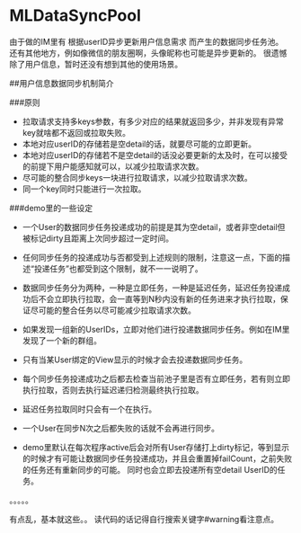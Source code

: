# MLDataSyncPool

由于做的IM里有 根据userID异步更新用户信息需求 而产生的数据同步任务池。
还有其他地方，例如像微信的朋友圈啊，头像昵称也可能是异步更新的。
很遗憾除了用户信息，暂时还没有想到其他的使用场景。

##用户信息数据同步机制简介

###原则
- 拉取请求支持多keys参数，有多少对应的结果就返回多少，并非发现有异常key就啥都不返回或拉取失败。
- 本地对应userID的存储若是空detail的话，就要尽可能的立即更新。
- 本地对应userID的存储若不是空detail的话没必要更新的太及时，在可以接受的前提下用户能感知就可以，以减少拉取请求次数。
- 尽可能的整合同步keys一块进行拉取请求，以减少拉取请求次数。
- 同一个key同时只能进行一次拉取。

###demo里的一些设定
- 一个User的数据同步任务投递成功的前提是其为空detail，或者非空detail但被标记dirty且距离上次同步超过一定时间。
- 任何同步任务的投递成功与否都受到上述规则的限制，注意这一点，下面的描述“投递任务”也都受到这个限制，就不一一说明了。

- 数据同步任务分为两种，一种是立即任务，一种是延迟任务，延迟任务投递成功后不会立即执行拉取，会一直等到N秒内没有新的任务进来才执行拉取，保证尽可能的整合任务以尽可能减少拉取请求次数。

- 如果发现一组新的UserIDs，立即对他们进行投递数据同步任务。例如在IM里发现了一个新的群组。
- 只有当某User绑定的View显示的时候才会去投递数据同步任务。
- 每个同步任务投递成功之后都去检查当前池子里是否有立即任务，若有则立即执行拉取，否则去执行延迟递归检测最终执行拉取。
- 延迟任务拉取同时只会有一个在执行。
- 一个User在同步N次之后都失败的话就不会再进行同步。
- demo里默认在每次程序active后会对所有User存储打上dirty标记，等到显示的时候才有可能让数据同步任务投递成功，并且会重置掉failCount，之前失败的任务还有重新同步的可能。 同时也会立即去投递所有空detail UserID的任务。

。。。。。

有点乱，基本就这些。。
读代码的话记得自行搜索关键字#warning看注意点。
